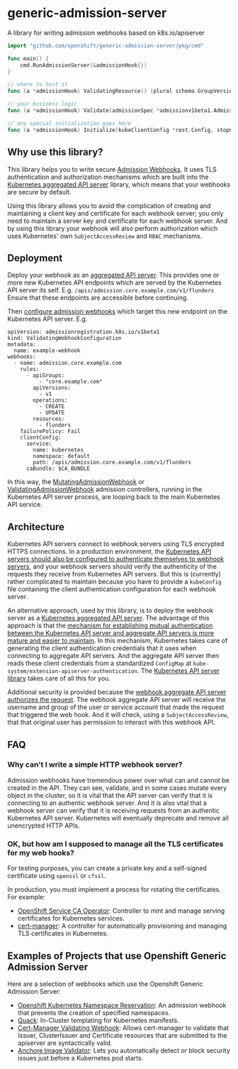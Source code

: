 # generic-admission-server
A library for writing admission webhooks based on k8s.io/apiserver

```go
import "github.com/openshift/generic-admission-server/pkg/cmd"

func main() {
	cmd.RunAdmissionServer(&admissionHook{})
}

// where to host it
func (a *admissionHook) ValidatingResource() (plural schema.GroupVersionResource, singular string) {}

// your business logic
func (a *admissionHook) Validate(admissionSpec *admissionv1beta1.AdmissionRequest) *admissionv1beta1.AdmissionResponse {}

// any special initialization goes here
func (a *admissionHook) Initialize(kubeClientConfig *rest.Config, stopCh <-chan struct{}) error {}
```

## Why use this library?

This library helps you to write secure [Admission Webhooks](https://kubernetes.io/docs/reference/access-authn-authz/extensible-admission-controllers/).
It uses TLS authentication and authorization mechanisms which are built into the [Kubernetes aggregated API server](https://github.com/kubernetes/apiserver) library,
which means that your webhooks are secure by default.

Using this library allows you to avoid the complication of creating and maintaining a client key and certificate for each webhook server;
you only need to maintain a server key and certificate for each webhook server.
And by using this library your webhook will also perform authorization which uses Kubernetes' own `SubjectAccessReview` and `RBAC` mechanisms.

## Deployment

Deploy your webhook as an [aggregated API server](https://kubernetes.io/docs/concepts/extend-kubernetes/api-extension/apiserver-aggregation/).
This provides one or more new Kubernetes API endpoints which are served by the Kubernetes API server its self.
E.g. `/apis/admission.core.example.com/v1/flunders`
Ensure that these endpoints are accessible before continuing.

Then [configure admission webhooks](https://kubernetes.io/docs/reference/access-authn-authz/extensible-admission-controllers/#configure-admission-webhooks-on-the-fly) which target this new endpoint on the Kubernetes API server.
E.g.

```
apiVersion: admissionregistration.k8s.io/v1beta1
kind: ValidatingWebhookConfiguration
metadata:
  name: example-webhook
webhooks:
  - name: admission.core.example.com
    rules:
      - apiGroups:
          - "core.example.com"
        apiVersions:
          - v1
        operations:
          - CREATE
          - UPDATE
        resources:
          - flunders
    failurePolicy: Fail
    clientConfig:
      service:
        name: kubernetes
        namespace: default
        path: /apis/admission.core.example.com/v1/flunders
      caBundle: $CA_BUNDLE
```

In this way, the [MutatingAdmissionWebhook](https://kubernetes.io/docs/reference/access-authn-authz/admission-controllers/#mutatingadmissionwebhook) or [ValidatingAdmissionWebhook](https://kubernetes.io/docs/reference/access-authn-authz/admission-controllers/#validatingadmissionwebhook) admission controllers, running in the Kubernetes API server process, are looping back to the main Kubernetes API service.

## Architecture

Kubernetes API servers connect to webhook servers using TLS encrypted HTTPS connections.
In a production environment, the [Kubernetes API servers should also be configured to authenticate themselves to webhook servers](https://kubernetes.io/docs/reference/access-authn-authz/extensible-admission-controllers/#authenticate-apiservers),
and your webhook servers should verify the authenticity of the requests they receive from Kubernetes API servers.
But this is (currently) rather complicated to maintain because you have to provide a `kubeConfig` file containing the client authentication configuration for each webhook server.

An alternative approach, used by this library, is to deploy the webhook server as a [Kubernetes aggregated API server](https://kubernetes.io/docs/concepts/extend-kubernetes/api-extension/apiserver-aggregation/).
The advantage of this approach is that the [mechanism for establishing mutual authentication between the Kubernetes API server and aggregate API servers is more mature and easier to maintain](https://kubernetes.io/docs/tasks/access-kubernetes-api/configure-aggregation-layer/#authentication-flow).
In this mechanism, Kubernetes takes care of generating the client authentication credentials that it uses when connecting to aggregate API servers.
And the aggregate API server then reads these client credentials from a standardized `ConfigMap` at `kube-system/extension-apiserver-authentication`.
The [Kubernetes API server library](https://github.com/kubernetes/apiserver) takes care of all this for you.

Additional security is provided because the [webhook aggregate API server authorizes the request](https://kubernetes.io/docs/tasks/access-kubernetes-api/configure-aggregation-layer/#extension-apiserver-authorizes-the-request).
The webhook aggregate API server will receive the username and group of the user or service account that made the request that triggered the web hook.
And it will check, using a `SubjectAccessReview`, that that original user has permission to interact with this webhook API.

## FAQ

### Why can't I write a simple HTTP webhook server?

Admission webhooks have tremendous power over what can and cannot be created in the API.
They can see, validate, and in some cases mutate every object in the cluster,
so it is vital that the API server can verify that it is connecting to an authentic webhook server.
And it is also vital that a webhook server can verify that it is receiving requests from an authentic Kubernetes API server.
Kubernetes will eventually deprecate and remove all unencrypted HTTP APIs.

### OK, but how am I supposed to manage all the TLS certificates for my web hooks?

For testing purposes, you can create a private key and a self-signed certificate using `openssl` or `cfssl`.

In production, you must implement a process for rotating the certificates.
For example:
* [OpenShift Service CA Operator](https://github.com/openshift/service-ca-operator): Controller to mint and manage serving certificates for Kubernetes services.
* [cert-manager](https://docs.cert-manager.io/en/latest/tasks/issuers/setup-ca.html): A controller for automatically provisioning and managing TLS certificates in Kubernetes.

## Examples of Projects that use Openshift Generic Admission Server

Here are a selection of webhooks which use the Openshift Generic Admission Server:

* [Openshift Kubernetes Namespace Reservation](https://github.com/openshift/kubernetes-namespace-reservation): An admission webhook that prevents the creation of specified namespaces.
* [Quack](https://github.com/pusher/quack): In-Cluster templating for Kubernetes manifests.
* [Cert-Manager Validating Webhook](https://docs.cert-manager.io/en/latest/getting-started/webhook.html): Allows cert-manager to validate that Issuer, ClusterIssuer and Certificate resources that are submitted to the apiserver are syntactically valid.
* [Anchore Image Validator](https://github.com/banzaicloud/anchore-image-validator): Lets you automatically detect or block security issues just before a Kubernetes pod starts.
